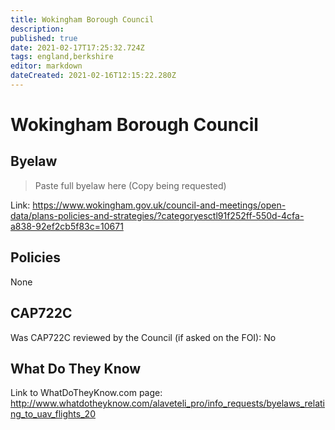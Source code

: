 ```yaml
---
title: Wokingham Borough Council
description: 
published: true
date: 2021-02-17T17:25:32.724Z
tags: england,berkshire
editor: markdown
dateCreated: 2021-02-16T12:15:22.280Z
---
```


# Wokingham Borough Council


## Byelaw
> Paste full byelaw here (Copy being requested)

Link:
https://www.wokingham.gov.uk/council-and-meetings/open-data/plans-policies-and-strategies/?categoryesctl91f252ff-550d-4cfa-a838-92ef2cb5f83c=10671
## Policies
None

## CAP722C

Was CAP722C reviewed by the Council (if asked on the FOI): No

## What Do They Know

Link to WhatDoTheyKnow.com page:
http://www.whatdotheyknow.com/alaveteli_pro/info_requests/byelaws_relating_to_uav_flights_20

